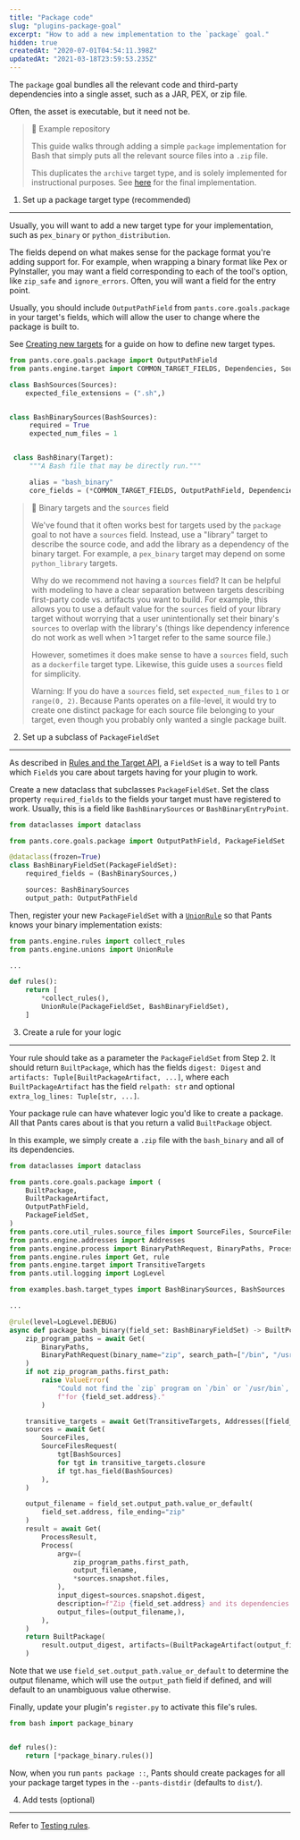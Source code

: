 ```yaml
---
title: "Package code"
slug: "plugins-package-goal"
excerpt: "How to add a new implementation to the `package` goal."
hidden: true
createdAt: "2020-07-01T04:54:11.398Z"
updatedAt: "2021-03-18T23:59:53.235Z"
---
```

The `package` goal bundles all the relevant code and third-party dependencies into a single asset, such as a JAR, PEX, or zip file. 

Often, the asset is executable, but it need not be.

> 📘 Example repository
> 
> This guide walks through adding a simple `package` implementation for Bash that simply puts all the relevant source files into a `.zip` file.
> 
> This duplicates the `archive` target type, and is solely implemented for instructional purposes. See [here](https://github.com/pantsbuild/example-plugin/blob/main/pants-plugins/examples/bash/package_bash_binary.py) for the final implementation.

1. Set up a package target type (recommended)
---------------------------------------------

Usually, you will want to add a new target type for your implementation, such as `pex_binary` or `python_distribution`.

The fields depend on what makes sense for the package format you're adding support for. For example, when wrapping a binary format like Pex or PyInstaller, you may want a field corresponding to each of the tool's option, like `zip_safe` and `ignore_errors`. Often, you will want a field for the entry point.

Usually, you should include `OutputPathField` from `pants.core.goals.package` in your target's fields, which will allow the user to change where the package is built to.

See [Creating new targets](doc:target-api-new-targets) for a guide on how to define new target types. 

```python
from pants.core.goals.package import OutputPathField
from pants.engine.target import COMMON_TARGET_FIELDS, Dependencies, Sources, Target

class BashSources(Sources):
    expected_file_extensions = (".sh",)


class BashBinarySources(BashSources):
     required = True
     expected_num_files = 1


 class BashBinary(Target):
     """A Bash file that may be directly run."""

     alias = "bash_binary"
     core_fields = (*COMMON_TARGET_FIELDS, OutputPathField, Dependencies, BashBinarySources)
```

> 🚧 Binary targets and the `sources` field
> 
> We've found that it often works best for targets used by the `package` goal to not have a `sources` field. Instead, use a "library" target to describe the source code, and add the library as a dependency of the binary target. For example, a `pex_binary` target may depend on some `python_library` targets.
> 
> Why do we recommend not having a `sources` field? It can be helpful with modeling to have a clear separation between targets describing first-party code vs. artifacts you want to build. For example, this allows you to use a default value for the `sources` field of your library target without worrying that a user unintentionally set their binary's `sources` to overlap with the library's (things like dependency inference do not work as well when >1 target refer to the same source file.)
> 
> However, sometimes it does make sense to have a `sources` field, such as a `dockerfile` target type. Likewise, this guide uses a `sources` field for simplicity. 
> 
> Warning: If you do have a `sources` field, set `expected_num_files` to `1` or `range(0, 2)`. Because Pants operates on a file-level, it would try to create one distinct package for each source file belonging to your target, even though you probably only wanted a single package built.

2. Set up a subclass of `PackageFieldSet`
-----------------------------------------

As described in [Rules and the Target API](doc:rules-api-and-target-api), a `FieldSet` is a way to tell Pants which `Field`s you care about targets having for your plugin to work.

Create a new dataclass that subclasses `PackageFieldSet`. Set the class property `required_fields` to the fields your target must have registered to work. Usually, this is a field like `BashBinarySources` or `BashBinaryEntryPoint`.

```python
from dataclasses import dataclass

from pants.core.goals.package import OutputPathField, PackageFieldSet

@dataclass(frozen=True)
class BashBinaryFieldSet(PackageFieldSet):
    required_fields = (BashBinarySources,)

    sources: BashBinarySources
    output_path: OutputPathField
```

Then, register your new `PackageFieldSet` with a [`UnionRule`](doc:rules-api-unions) so that Pants knows your binary implementation exists:

```python
from pants.engine.rules import collect_rules
from pants.engine.unions import UnionRule

...

def rules():
    return [
      	*collect_rules(),
        UnionRule(PackageFieldSet, BashBinaryFieldSet),
    ]
```

3. Create a rule for your logic
-------------------------------

Your rule should take as a parameter the `PackageFieldSet` from Step 2. It should return `BuiltPackage`, which has the fields `digest: Digest` and `artifacts: Tuple[BuiltPackageArtifact, ...]`, where each `BuiltPackageArtifact` has the field `relpath: str` and optional `extra_log_lines: Tuple[str, ...]`.

Your package rule can have whatever logic you'd like to create a package. All that Pants cares about is that you return a valid `BuiltPackage` object. 

In this example, we simply create a `.zip` file with the `bash_binary` and all of its dependencies.

```python
from dataclasses import dataclass

from pants.core.goals.package import (
    BuiltPackage,
    BuiltPackageArtifact,
    OutputPathField,
    PackageFieldSet,
)
from pants.core.util_rules.source_files import SourceFiles, SourceFilesRequest
from pants.engine.addresses import Addresses
from pants.engine.process import BinaryPathRequest, BinaryPaths, Process, ProcessResult
from pants.engine.rules import Get, rule
from pants.engine.target import TransitiveTargets
from pants.util.logging import LogLevel

from examples.bash.target_types import BashBinarySources, BashSources

...

@rule(level=LogLevel.DEBUG)
async def package_bash_binary(field_set: BashBinaryFieldSet) -> BuiltPckage:
    zip_program_paths = await Get(
        BinaryPaths,
        BinaryPathRequest(binary_name="zip", search_path=["/bin", "/usr/bin"]),
    )
    if not zip_program_paths.first_path:
        raise ValueError(
            "Could not find the `zip` program on `/bin` or `/usr/bin`, so cannot create a package "
            f"for {field_set.address}."
        )

    transitive_targets = await Get(TransitiveTargets, Addresses([field_set.address]))
    sources = await Get(
        SourceFiles,
        SourceFilesRequest(
            tgt[BashSources]
            for tgt in transitive_targets.closure
            if tgt.has_field(BashSources)
        ),
    )

    output_filename = field_set.output_path.value_or_default(
        field_set.address, file_ending="zip"
    )
    result = await Get(
        ProcessResult,
        Process(
            argv=(
                zip_program_paths.first_path,
                output_filename,
                *sources.snapshot.files,
            ),
            input_digest=sources.snapshot.digest,
            description=f"Zip {field_set.address} and its dependencies.",
            output_files=(output_filename,),
        ),
    )
    return BuiltPackage(
        result.output_digest, artifacts=(BuiltPackageArtifact(output_filename),)
    )

```

Note that we use `field_set.output_path.value_or_default` to determine the output filename, which will use the `output_path` field if defined, and will default to an unambiguous value otherwise.

Finally, update your plugin's `register.py` to activate this file's rules.

```python pants-plugins/bash/register.py
from bash import package_binary


def rules():
    return [*package_binary.rules()]
```

Now, when you run `pants package ::`, Pants should create packages for all your package target types in the `--pants-distdir` (defaults to `dist/`).

4. Add tests (optional)
-----------------------

Refer to [Testing rules](doc:rules-api-testing).
